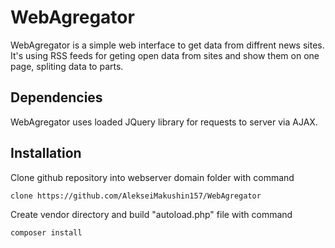 # WebAgregator

WebAgregator is a simple web interface to get data from diffrent news sites. It's using RSS feeds for geting open data from sites and show them on one page, spliting data to parts. 

## Dependencies

WebAgregator uses loaded JQuery library for requests to server via AJAX.

## Installation

Clone github repository  into webserver domain folder with command
```bash
clone https://github.com/AlekseiMakushin157/WebAgregator
```

 Create vendor directory and build "autoload.php" file with command
```bash
composer install
```
